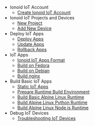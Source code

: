 - Ionoid IoT Account 
  - [Create Ionoid IoT Account](../Register/register.md)
- Ionoid IoT Projects and Devices
  - [New Project](../NewProject/newProject.md)
  - [Add New Device](../NewDevice/newDevice.md)
- Deploy IoT Apps
  - [Deploy Apps ](../DeployApp/deployApp.md)
  - [Update Apps](../UpdateApp/updateApp.md)
  - [Rollback Apps](../RollbackApp/rollbackApp.md)
- IoT Apps
  - [Ionoid IoT Apps Format](../apps/README.md)
  - [Build on Fedora](../apps/build/build_on_fedora_linux.md)
  - [Build on Debian](../apps/build/build_on_debian_linux.md)
  - [Build nginx](../apps/build/nginx.md)
- Build Basic IoT Apps
  - [Static IoT Apps](../apps/build/static-binary.md)
  - [Prepare Runtime Build Environment](../apps/build/install-pieman.md)
  - [Build Basic Alpine Linux Runtime](../apps/build/build-runtime.md)
  - [Build Alpine Linux Python Runtime](../apps/build/python-runtime.md)
  - [Build Alpine Linux Node.js Runtime](../apps/build/nodejs-runtime.md)
- Debug IoT Devices
  - [Troubleshooting IoT Devices](../debug/debug-devices.md)

